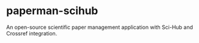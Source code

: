 # paperman-scihub
An open-source scientific paper management application with Sci-Hub and Crossref integration.
